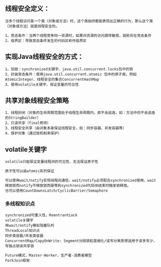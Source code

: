 
## 线程安全定义：
    当多个线程访问某一个类（对象或方法）时，这个类始终都能表现出正确的行为，那么这个类（对象或方法）就是线程安全的。
    
    1、竞态条件：当两个线程竞争同一资源时，如果对资源的访问顺序敏感，就称存在竞态条件
    2、临界区：导致竞态条件发生的代码区称作临界区
    
## 实现Java线程安全的方式：
    1、加锁：synchronized关键字、java.util.concurrent.locks包中的锁
    2、封装竞态条件：使用java.util.concurrent.atomic 包中的原子类，例如AtomicInteger、线程安全的集合ConcurrentHashMap
    3、使用volatile关键字，保证变量的可见性
    
## 共享对象线程安全策略
    1、线程封闭（对象的生命周期范围处于线程生命周期内，即不会逃逸，如：方法中的不会逃逸的StringBuilder）
    2、只读共享（final修饰）
    3、线程安全共享（由对象本身保证线程安全，如：同步容器、并发容器等）
    4、保护对象（通过锁机制来保护）
    
## volatile关键字
    volatile只能保证变量线程间的可见性，无法保证原子性
    
    原子性可以由atomic系列保证
    
    可以使用wait/notify实现线程间通信，wait/notify必须配合synchronized使用，wait释放锁而notify不释放锁而是等到synchronized代码块结束时触发锁释放。
    也可以使用CountDownsLatch/CyclicBarrier/Semaphore
    
    
### 多线程知识点
    synchronized可重入性，ReentrantLock
    volatile关键字
    用wait/notify模拟阻塞队列
    ThreadLocal知识点
    同步类容器/并发类容器
    ConcurrentMap/CopyOnWrite: Segment分段锁粒度细化/读写分离思想适用于读多写少，写独占锁读共享锁
    
    Future模式，Master-Worker，生产者-消费者模型
    ForkJoin框架
    
    
    
    
    
    
    
    
    
    
    
    
    
    
    